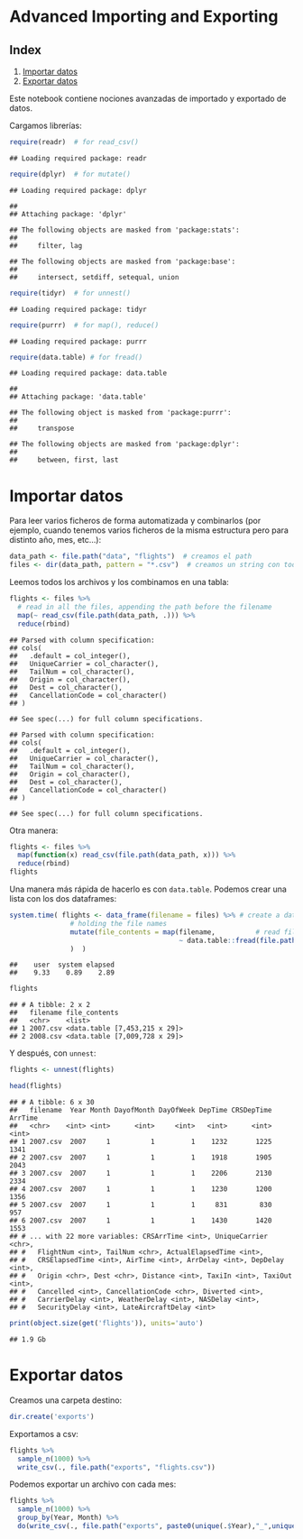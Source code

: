 Advanced Importing and Exporting
================

Index
-----

1.  [Importar datos](#importar-datos)
2.  [Exportar datos](#exportar-datos)

Este notebook contiene nociones avanzadas de importado y exportado de datos.

Cargamos librerías:

``` r
require(readr)  # for read_csv()
```

    ## Loading required package: readr

``` r
require(dplyr)  # for mutate()
```

    ## Loading required package: dplyr

    ## 
    ## Attaching package: 'dplyr'

    ## The following objects are masked from 'package:stats':
    ## 
    ##     filter, lag

    ## The following objects are masked from 'package:base':
    ## 
    ##     intersect, setdiff, setequal, union

``` r
require(tidyr)  # for unnest()
```

    ## Loading required package: tidyr

``` r
require(purrr)  # for map(), reduce()
```

    ## Loading required package: purrr

``` r
require(data.table) # for fread()
```

    ## Loading required package: data.table

    ## 
    ## Attaching package: 'data.table'

    ## The following object is masked from 'package:purrr':
    ## 
    ##     transpose

    ## The following objects are masked from 'package:dplyr':
    ## 
    ##     between, first, last

Importar datos
==============

Para leer varios ficheros de forma automatizada y combinarlos (por ejemplo, cuando tenemos varios ficheros de la misma estructura pero para distinto año, mes, etc...):

``` r
data_path <- file.path("data", "flights")  # creamos el path
files <- dir(data_path, pattern = "*.csv")  # creamos un string con todo lo que termine en csv
```

Leemos todos los archivos y los combinamos en una tabla:

``` r
flights <- files %>%
  # read in all the files, appending the path before the filename
  map(~ read_csv(file.path(data_path, .))) %>%  
  reduce(rbind)
```

    ## Parsed with column specification:
    ## cols(
    ##   .default = col_integer(),
    ##   UniqueCarrier = col_character(),
    ##   TailNum = col_character(),
    ##   Origin = col_character(),
    ##   Dest = col_character(),
    ##   CancellationCode = col_character()
    ## )

    ## See spec(...) for full column specifications.

    ## Parsed with column specification:
    ## cols(
    ##   .default = col_integer(),
    ##   UniqueCarrier = col_character(),
    ##   TailNum = col_character(),
    ##   Origin = col_character(),
    ##   Dest = col_character(),
    ##   CancellationCode = col_character()
    ## )

    ## See spec(...) for full column specifications.

Otra manera:

``` r
flights <- files %>%
  map(function(x) read_csv(file.path(data_path, x))) %>%  
  reduce(rbind)
flights
```

Una manera más rápida de hacerlo es con `data.table`. Podemos crear una lista con los dos dataframes:

``` r
system.time( flights <- data_frame(filename = files) %>% # create a data frame
               # holding the file names
               mutate(file_contents = map(filename,          # read files into
                                          ~ data.table::fread(file.path(data_path, .), showProgress=T, nThread=4)) # a new data column
               )  )
```

    ##    user  system elapsed 
    ##    9.33    0.89    2.89

``` r
flights
```

    ## # A tibble: 2 x 2
    ##   filename file_contents                
    ##   <chr>    <list>                       
    ## 1 2007.csv <data.table [7,453,215 x 29]>
    ## 2 2008.csv <data.table [7,009,728 x 29]>

Y después, con `unnest`:

``` r
flights <- unnest(flights)
```

``` r
head(flights)
```

    ## # A tibble: 6 x 30
    ##   filename  Year Month DayofMonth DayOfWeek DepTime CRSDepTime ArrTime
    ##   <chr>    <int> <int>      <int>     <int>   <int>      <int>   <int>
    ## 1 2007.csv  2007     1          1         1    1232       1225    1341
    ## 2 2007.csv  2007     1          1         1    1918       1905    2043
    ## 3 2007.csv  2007     1          1         1    2206       2130    2334
    ## 4 2007.csv  2007     1          1         1    1230       1200    1356
    ## 5 2007.csv  2007     1          1         1     831        830     957
    ## 6 2007.csv  2007     1          1         1    1430       1420    1553
    ## # ... with 22 more variables: CRSArrTime <int>, UniqueCarrier <chr>,
    ## #   FlightNum <int>, TailNum <chr>, ActualElapsedTime <int>,
    ## #   CRSElapsedTime <int>, AirTime <int>, ArrDelay <int>, DepDelay <int>,
    ## #   Origin <chr>, Dest <chr>, Distance <int>, TaxiIn <int>, TaxiOut <int>,
    ## #   Cancelled <int>, CancellationCode <chr>, Diverted <int>,
    ## #   CarrierDelay <int>, WeatherDelay <int>, NASDelay <int>,
    ## #   SecurityDelay <int>, LateAircraftDelay <int>

``` r
print(object.size(get('flights')), units='auto')
```

    ## 1.9 Gb

Exportar datos
==============

Creamos una carpeta destino:

``` r
dir.create('exports')
```

Exportamos a csv:

``` r
flights %>% 
  sample_n(1000) %>% 
  write_csv(., file.path("exports", "flights.csv"))
```

Podemos exportar un archivo con cada mes:

``` r
flights %>% 
  sample_n(1000) %>% 
  group_by(Year, Month) %>%
  do(write_csv(., file.path("exports", paste0(unique(.$Year),"_",unique(.$Month), "_flights.csv"))))
```
